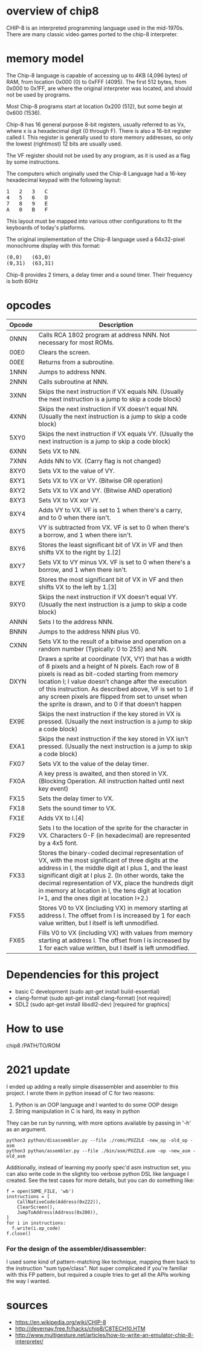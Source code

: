 # overview of chip8
CHIP-8 is an interpreted programming language used in the mid-1970s. There are many classic video games ported to the chip-8 interpreter.

# memory model
The Chip-8 language is capable of accessing up to 4KB (4,096 bytes) of RAM, from location 0x000 (0) to 0xFFF (4095). The first 512 bytes, from 0x000 to 0x1FF, are where the original interpreter was located, and should not be used by programs.

Most Chip-8 programs start at location 0x200 (512), but some begin at 0x600 (1536).

Chip-8 has 16 general purpose 8-bit registers, usually referred to as Vx, where x is a hexadecimal digit (0 through F). There is also a 16-bit register called I. This register is generally used to store memory addresses, so only the lowest (rightmost) 12 bits are usually used.

The VF register should not be used by any program, as it is used as a flag by some instructions. 

The computers which originally used the Chip-8 Language had a 16-key hexadecimal keypad with the following layout:

<pre>
1	2	3	C
4	5	6	D
7	8	9	E
A	0	B	F
</pre>

This layout must be mapped into various other configurations to fit the keyboards of today's platforms.

The original implementation of the Chip-8 language used a 64x32-pixel monochrome display with this format:

<pre>
(0,0)	(63,0)
(0,31)	(63,31)
</pre>

Chip-8 provides 2 timers, a delay timer and a sound timer. Their frequency is both 60Hz

# opcodes

|Opcode|Description|
|---|---|
|0NNN	| Calls RCA 1802 program at address NNN. Not necessary for most ROMs.
|00E0	|	Clears the screen.
|00EE	|	Returns from a subroutine.
|1NNN	|	Jumps to address NNN.
|2NNN	|	Calls subroutine at NNN.
|3XNN	|	Skips the next instruction if VX equals NN. (Usually the next instruction is a jump to skip a code block)
|4XNN	|	Skips the next instruction if VX doesn't equal NN. (Usually the next instruction is a jump to skip a code block)
|5XY0	|	Skips the next instruction if VX equals VY. (Usually the next instruction is a jump to skip a code block)
|6XNN	|	Sets VX to NN.
|7XNN	|	Adds NN to VX. (Carry flag is not changed)
|8XY0	|	Sets VX to the value of VY.
|8XY1	|	Sets VX to VX or VY. (Bitwise OR operation)
|8XY2	|	Sets VX to VX and VY. (Bitwise AND operation)
|8XY3	|	Sets VX to VX xor VY.
|8XY4	|	Adds VY to VX. VF is set to 1 when there's a carry, and to 0 when there isn't.
|8XY5	|	VY is subtracted from VX. VF is set to 0 when there's a borrow, and 1 when there isn't.
|8XY6	|	Stores the least significant bit of VX in VF and then shifts VX to the right by 1.[2]
|8XY7	|	Sets VX to VY minus VX. VF is set to 0 when there's a borrow, and 1 when there isn't.
|8XYE	|	Stores the most significant bit of VX in VF and then shifts VX to the left by 1.[3]
|9XY0	|	Skips the next instruction if VX doesn't equal VY. (Usually the next instruction is a jump to skip a code block)
|ANNN	| Sets I to the address NNN.
|BNNN	|	Jumps to the address NNN plus V0.
|CXNN	|	Sets VX to the result of a bitwise and operation on a random number (Typically: 0 to 255) and NN.
|DXYN	|	Draws a sprite at coordinate (VX, VY) that has a width of 8 pixels and a height of N pixels. Each row of 8 pixels is read as bit-coded starting from memory location I; I value doesn’t change after the execution of this instruction. As described above, VF is set to 1 if any screen pixels are flipped from set to unset when the sprite is drawn, and to 0 if that doesn’t happen
|EX9E	|	Skips the next instruction if the key stored in VX is pressed. (Usually the next instruction is a jump to skip a code block)
|EXA1	|	Skips the next instruction if the key stored in VX isn't pressed. (Usually the next instruction is a jump to skip a code block)
|FX07	|	Sets VX to the value of the delay timer.
|FX0A	|	A key press is awaited, and then stored in VX. (Blocking Operation. All instruction halted until next key event)
|FX15	|	Sets the delay timer to VX.
|FX18	|	Sets the sound timer to VX.
|FX1E	|	Adds VX to I.[4]
|FX29	|	Sets I to the location of the sprite for the character in VX. Characters 0-F (in hexadecimal) are represented by a 4x5 font.
|FX33	|Stores the binary-coded decimal representation of VX, with the most significant of three digits at the address in I, the middle digit at I plus 1, and the least significant digit at I plus 2. (In other words, take the decimal representation of VX, place the hundreds digit in memory at location in I, the tens digit at location I+1, and the ones digit at location I+2.)
|FX55	| Stores V0 to VX (including VX) in memory starting at address I. The offset from I is increased by 1 for each value written, but I itself is left unmodified.
|FX65| Fills V0 to VX (including VX) with values from memory starting at address I. The offset from I is increased by 1 for each value written, but I itself is left unmodified.

# Dependencies for this project
 * basic C development (sudo apt-get install build-essential)
 * clang-format (sudo apt-get install clang-format) [not required]
 * SDL2 (sudo apt-get install libsdl2-dev) [required for graphics]

# How to use
chip8 /PATH/TO/ROM

# 2021 update
I ended up adding a really simple disassembler and assembler to this project. I wrote them in python insead of C for two reasons:
1. Python is an OOP language and I wanted to do some OOP design
2. String manipulation in C is hard, its easy in python

They can be run by running, with more options available by passing in '-h' as an argument.

```
python3 python/disassembler.py --file ./roms/PUZZLE -new_op -old_op -asm
python3 python/assembler.py --file ./bin/asm/PUZZLE.asm -op -new_asm -old_asm
```

Additionally, instead of learning my poorly spec'd asm instruction set, you can also write code in 
the slightly too verbose python DSL like language I created. See the test cases for more details, but you can do something like:

```
f = open(SOME_FILE, 'wb')
instructions = [
    CallNativeCode(Address(0x222)),
    ClearScreen(),
    JumpToAddress(Address(0x200)),
]
for i in instructions:
  f.write(i.op_code)
f.close()
```

### For the design of the assembler/disassembler:
I used some kind of pattern-matching like technique, mapping them back to the instruction "sum type/class".
Not super complicated if you're familiar with this FP pattern, but required a couple tries to get all the APIs
working the way I wanted. 

# sources
* https://en.wikipedia.org/wiki/CHIP-8
* http://devernay.free.fr/hacks/chip8/C8TECH10.HTM
* http://www.multigesture.net/articles/how-to-write-an-emulator-chip-8-interpreter/
